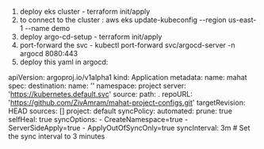 1. deploy eks cluster - terraform init/apply
2. to connect to the cluster :
   aws eks update-kubeconfig --region us-east-1 --name demo
3. deploy argo-cd-setup - terraform init/apply
4. port-forward the svc - kubectl port-forward svc/argocd-server -n argocd 8080:443
5. deploy this yaml in argocd:

apiVersion: argoproj.io/v1alpha1
kind: Application
metadata:
  name: mahat
spec:
  destination:
    name: ''
    namespace: project
    server: 'https://kubernetes.default.svc'
  source:
    path: .
    repoURL: 'https://github.com/ZivAmram/mahat-project-configs.git'
    targetRevision: HEAD
  sources: []
  project: default
  syncPolicy:
    automated:
      prune: true
      selfHeal: true
    syncOptions:
      - CreateNamespace=true
      - ServerSideApply=true
      - ApplyOutOfSyncOnly=true
    syncInterval: 3m # Set the sync interval to 3 minutes